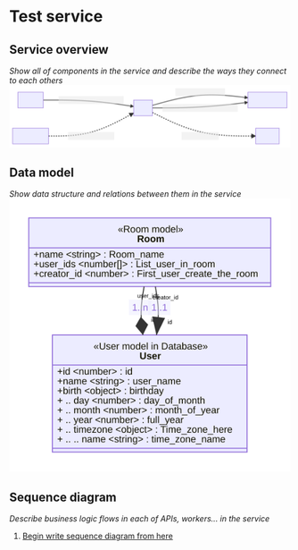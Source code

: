 # Test service
## Service overview
_Show all of components in the service and describe the ways they connect to each others_
![](svg/overview.svg)

## Data model
_Show data structure and relations between them in the service_
![](svg/data_model.svg)

## Sequence diagram
_Describe business logic flows in each of APIs, workers... in the service_
1. [Begin write sequence diagram from here](md/Begin_write_sequence_diagram_from_here.sequence.md)


